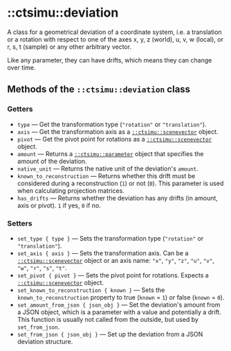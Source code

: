 # ::ctsimu::deviation
A class for a geometrical deviation of a coordinate system, i.e. a translation or a rotation with respect to one of the axes x, y, z (world), u, v, w (local), or r, s, t (sample) or any other arbitrary vector.

Like any parameter, they can have drifts, which means they can change over time.

## Methods of the `::ctsimu::deviation` class

### Getters

* `type` — Get the transformation type (`"rotation"` or `"translation"`).
* `axis` — Get the transformation axis as a [`::ctsimu::scenevector`](scenevector.md) object.
* `pivot` — Get the pivot point for rotations as a [`::ctsimu::scenevector`](scenevector.md) object.
* `amount` — Returns a [`::ctsimu::parameter`](parameter.md) object that specifies the amount of the deviation.
* `native_unit` — Returns the native unit of the deviation's `amount`.
* `known_to_reconstruction` — Returns whether this drift must be considered during a reconstruction (`1`) or not (`0`). This parameter is used when calculating projection matrices.
* `has_drifts` — Returns whether the deviation has any drifts (in amount, axis or pivot). `1` if yes, `0` if no.

### Setters

* `set_type { type }` — Sets the transformation type (`"rotation"` or `"translation"`).
* `set_axis { axis }` — Sets the transformation axis. Can be a [`::ctsimu::scenevector`](scenevector.md) object or an axis name: `"x"`, `"y"`, `"z"`, `"u"`, `"v"`, `"w"`, `"r"`, `"s"`, `"t"`.
* `set_pivot { pivot }` — Sets the pivot point for rotations. Expects a [`::ctsimu::scenevector`](scenevector.md) object.
* `set_known_to_reconstruction { known }` — Sets the `known_to_reconstruction` property to true (`known` = `1`) or false (`known` = `0`).
* `set_amount_from_json { json_obj }` — Set the deviation's amount from a JSON object, which is a parameter with a value and potentially a drift. This function is usually not called from the outside, but used by `set_from_json`.
* `set_from_json { json_obj }` — Set up the deviation from a JSON deviation structure.
